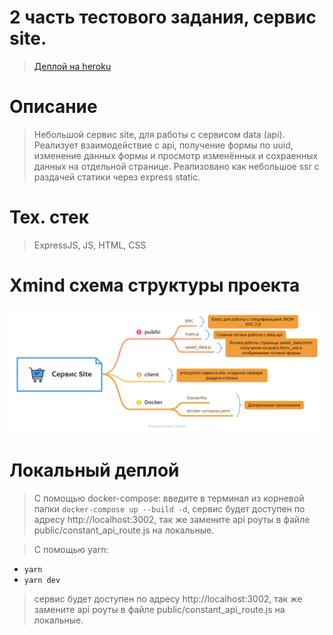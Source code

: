 # 2 часть тестового задания, сервис site.

> [Деплой на heroku](https://immense-ridge-50060.herokuapp.com)

# Описание 

> Небольшой сервис site, для работы с сервисом data (api).
> Реализует взаимодействие с api, получение формы по uuid, изменение данных формы и просмотр изменённых и сохраенных данных на отдельной странице.
> Реализовано как небольшое ssr с раздачей статики через express static.

# Тех. стек

> ExpressJS, JS, HTML, CSS

# Xmind схема структуры проекта
<img src="./XmindSite.png"/>

# Локальный деплой

> С помощью docker-compose: введите в терминал из корневой папки `docker-compose up --build -d`, сервис будет доступен по адресу http://localhost:3002, так же замените api роуты в файле public/constant_api_route.js на локальные.

> С помощью yarn: 
- `yarn`
- `yarn dev`
> сервис будет доступен по адресу http://localhost:3002, так же замените api роуты в файле public/constant_api_route.js на локальные.